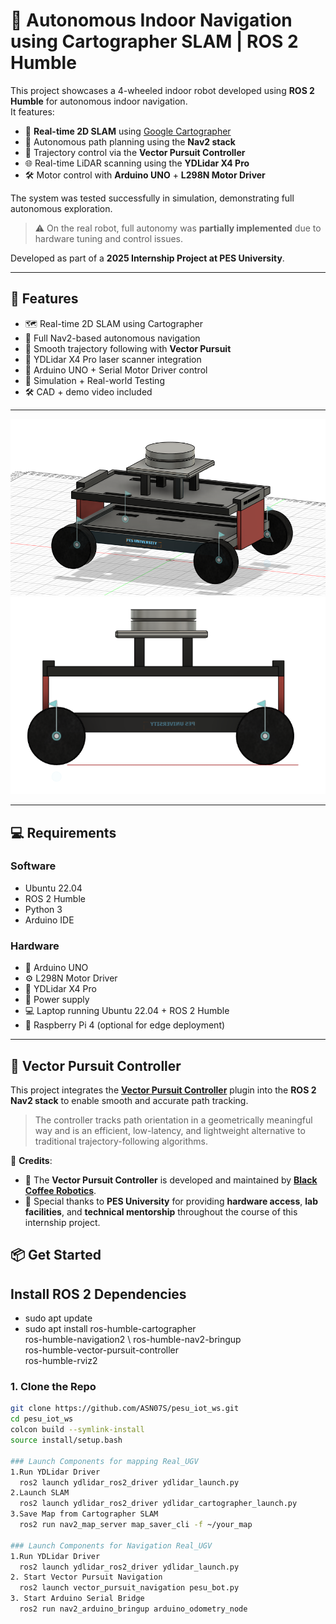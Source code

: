 # 🤖 Autonomous Indoor Navigation using Cartographer SLAM | ROS 2 Humble

This project showcases a 4-wheeled indoor robot developed using **ROS 2 Humble** for autonomous indoor navigation.  
It features:

- 📍 **Real-time 2D SLAM** using [Google Cartographer](https://google-cartographer.readthedocs.io/)
- 🧭 Autonomous path planning using the **Nav2 stack**
- 🧠 Trajectory control via the **Vector Pursuit Controller**
- 🌐 Real-time LiDAR scanning using the **YDLidar X4 Pro**
- 🛠️ Motor control with **Arduino UNO** + **L298N Motor Driver**

The system was tested successfully in simulation, demonstrating full autonomous exploration.  
> ⚠️ On the real robot, full autonomy was **partially implemented** due to hardware tuning and control issues.

Developed as part of a **2025 Internship Project at PES University**.

---

## 🚀 Features

- 🗺️ Real-time 2D SLAM using Cartographer  
- 🤖 Full Nav2-based autonomous navigation  
- 🌈 Smooth trajectory following with **Vector Pursuit**  
- 📡 YDLidar X4 Pro laser scanner integration  
- 🧩 Arduino UNO + Serial Motor Driver control  
- 🧪 Simulation + Real-world Testing  
- 🛠️ CAD + demo video included  

---
<img src="media/cad_front_view.png.png" alt="Our UGV Model" width="600"/>
<img src="media/cad_side_view.png.png" alt="Our UGV Model" width="600"/>

---

## 💻 Requirements

### Software
- Ubuntu 22.04
- ROS 2 Humble
- Python 3
- Arduino IDE

### Hardware
- 🔌 Arduino UNO  
- ⚙️ L298N Motor Driver  
- 📡 YDLidar X4 Pro  
- 🔋 Power supply  
- 💻 Laptop running Ubuntu 22.04 + ROS 2 Humble  
- 🍓 Raspberry Pi 4 (optional for edge deployment)

---

## 🧠 Vector Pursuit Controller

This project integrates the [**Vector Pursuit Controller**](https://github.com/blackcoffeerobotics/vector_pursuit_controller) plugin into the **ROS 2 Nav2 stack** to enable smooth and accurate path tracking.

> The controller tracks path orientation in a geometrically meaningful way and is an efficient, low-latency, and lightweight alternative to traditional trajectory-following algorithms.

📢 **Credits**:
- 🧪 The **Vector Pursuit Controller** is developed and maintained by [**Black Coffee Robotics**](https://github.com/blackcoffeerobotics).
- 🏫 Special thanks to **PES University** for providing **hardware access**, **lab facilities**, and **technical mentorship** throughout the course of this internship project.


## 📦 Get Started

## Install ROS 2 Dependencies
- sudo apt update
- sudo apt install ros-humble-cartographer \
  ros-humble-navigation2 \ ros-humble-nav2-bringup \
  ros-humble-vector-pursuit-controller \
  ros-humble-rviz2

### 1. Clone the Repo

```bash
git clone https://github.com/ASN07S/pesu_iot_ws.git
cd pesu_iot_ws
colcon build --symlink-install
source install/setup.bash

### Launch Components for mapping Real_UGV
1.Run YDLidar Driver
  ros2 launch ydlidar_ros2_driver ydlidar_launch.py
2.Launch SLAM
  ros2 launch ydlidar_ros2_driver ydlidar_cartographer_launch.py
3.Save Map from Cartographer SLAM
  ros2 run nav2_map_server map_saver_cli -f ~/your_map

### Launch Components for Navigation Real_UGV
1.Run YDLidar Driver
  ros2 launch ydlidar_ros2_driver ydlidar_launch.py
2. Start Vector Pursuit Navigation
  ros2 launch vector_pursuit_navigation pesu_bot.py
3. Start Arduino Serial Bridge
  ros2 run nav2_arduino_bringup arduino_odometry_node

